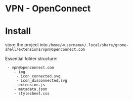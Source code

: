 # VPN - OpenConnect

# Install
store the project into `/home/<username>/.local/share/gnome-shell/extensions/vpn@openconnect.com`

Essential folder structure:
```
 - vpn@openconnect.com
    - img
     - icon_connected.svg
     - icon_disconnected.svg
    - extension.js
    - metadata.json
    - stylesheet.css
```

